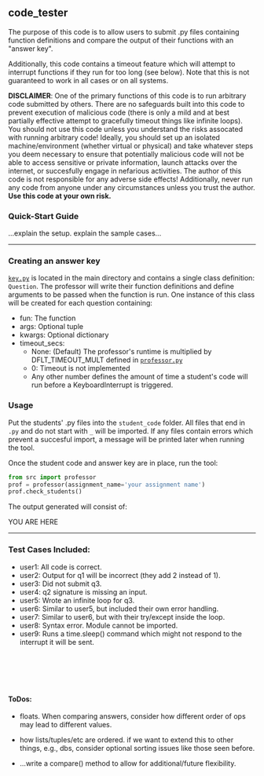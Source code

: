 ## code_tester

The purpose of this code is to allow users to submit .py files containing function definitions and compare the output of their functions with an "answer key".

Additionally, this code contains a timeout feature which will attempt to interrupt functions if they run for too long (see below). Note that this is not guaranteed to work in all cases or on all systems.

**DISCLAIMER**: One of the primary functions of this code is to run arbitrary code submitted by others. There are no safeguards built into this code to prevent execution of malicious code (there is only a mild and at best partially effective attempt to gracefully timeout things like infinite loops). You should not use this code unless you understand the risks assocated with running arbitrary code! Ideally, you should set up an isolated machine/environment (whether virtual or physical) and take whatever steps you deem necessary to ensure that potentially malicious code will not be able to access sensitive or private information, launch attacks over the internet, or succesfully engage in nefarious activities. The author of this code is not responsible for any adverse side effects! Additionally, never run any code from anyone under any circumstances unless you trust the author. **Use this code at your own risk.**

### Quick-Start Guide

...explain the setup. explain the sample cases...

---

### Creating an answer key
[`key.py`](key.py) is located in the main directory and contains a single class definition: `Question`. The professor will write their function definitions and define arguments to be passed when the function is run. One instance of this class will be created for each question containing:

- fun: The function
- args: Optional tuple
- kwargs: Optional dictionary
- timeout_secs:
    - None: (Default) The professor's runtime is multiplied by DFLT_TIMEOUT_MULT defined in [`professor.py`](src/professor.py)
    - 0: Timeout is not implemented
    - Any other number defines the amount of time a student's code will run before a KeyboardInterrupt is triggered.

### Usage
Put the students' .py files into the `student_code` folder. All files that end in `.py` and do not start with `_` will be imported. If any files contain errors which prevent a succesful import, a message will be printed later when running the tool.

Once the student code and answer key are in place, run the tool:

```python
from src import professor
prof = professor(assignment_name='your assignment name')
prof.check_students()
```

The output generated will consist of:

YOU ARE HERE

---

### Test Cases Included:

- user1: All code is correct.
- user2: Output for q1 will be incorrect (they add 2 instead of 1).
- user3: Did not submit q3.
- user4: q2 signature is missing an input.
- user5: Wrote an infinite loop for q3.
- user6: Similar to user5, but included their own error handling.
- user7: Similar to user6, but with their try/except inside the loop.
- user8: Syntax error. Module cannot be imported.
- user9: Runs a time.sleep() command which might not respond to the interrupt it will be sent.

<br><br>
---
#### ToDos:

- floats. When comparing answers, consider how different order of ops may lead to different values.

- how lists/tuples/etc are ordered. if we want to extend this to other things, e.g., dbs, consider optional sorting issues like those seen before.

- ...write a compare() method to allow for additional/future flexibility.

